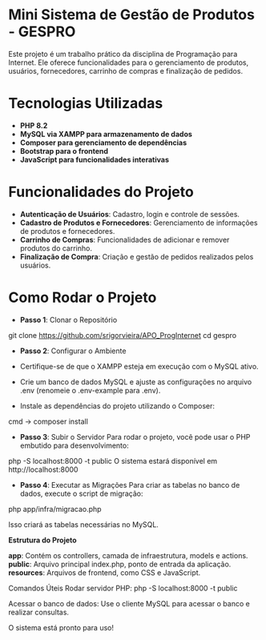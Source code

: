# Mini Sistema de Gestão de Produtos - GESPRO

Este projeto é um trabalho prático da disciplina de Programação para Internet. Ele oferece funcionalidades para o gerenciamento de produtos, usuários, fornecedores, carrinho de compras e finalização de pedidos.

# Tecnologias Utilizadas

- **PHP 8.2**
- **MySQL via XAMPP para armazenamento de dados**
- **Composer para gerenciamento de dependências**
- **Bootstrap para o frontend**
- **JavaScript para funcionalidades interativas**

# Funcionalidades do Projeto

- **Autenticação de Usuários**: Cadastro, login e controle de sessões.
- **Cadastro de Produtos e Fornecedores**: Gerenciamento de informações de produtos e fornecedores.
- **Carrinho de Compras**: Funcionalidades de adicionar e remover produtos do carrinho.
- **Finalização de Compra**: Criação e gestão de pedidos realizados pelos usuários.

# Como Rodar o Projeto

- **Passo 1**: Clonar o Repositório

git clone https://github.com/srigorvieira/APO_ProgInternet
cd gespro

- **Passo 2**: Configurar o Ambiente

- Certifique-se de que o XAMPP esteja em execução com o MySQL ativo.
- Crie um banco de dados MySQL e ajuste as configurações no arquivo .env (renomeie o .env-example para .env).
- Instale as dependências do projeto utilizando o Composer:

cmd -> composer install

- **Passo 3**: Subir o Servidor
Para rodar o projeto, você pode usar o PHP embutido para desenvolvimento:

php -S localhost:8000 -t public
O sistema estará disponível em http://localhost:8000

- **Passo 4**: Executar as Migrações
Para criar as tabelas no banco de dados, execute o script de migração:

php app/infra/migracao.php

Isso criará as tabelas necessárias no MySQL.

**Estrutura do Projeto**

**app**: Contém os controllers, camada de infraestrutura, models e actions.
**public**: Arquivo principal index.php, ponto de entrada da aplicação.
**resources**: Arquivos de frontend, como CSS e JavaScript.

Comandos Úteis
Rodar servidor PHP: php -S localhost:8000 -t public

Acessar o banco de dados: Use o cliente MySQL para acessar o banco e realizar consultas.

O sistema está pronto para uso!

